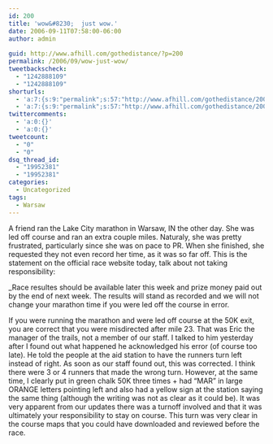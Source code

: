 ```yaml
---
id: 200
title: 'wow&#8230;  just wow.'
date: 2006-09-11T07:58:00-06:00
author: admin
  
guid: http://www.afhill.com/gothedistance/?p=200
permalink: /2006/09/wow-just-wow/
tweetbackscheck:
  - "1242888109"
  - "1242888109"
shorturls:
  - 'a:7:{s:9:"permalink";s:57:"http://www.afhill.com/gothedistance/2006/09/wow-just-wow/";s:7:"tinyurl";s:25:"http://tinyurl.com/pqcgl4";s:4:"isgd";s:17:"http://is.gd/AXMc";s:5:"bitly";s:19:"http://bit.ly/PAFfp";s:5:"snipr";s:22:"http://snipr.com/i99b0";s:5:"snurl";s:22:"http://snurl.com/i99b0";s:7:"snipurl";s:24:"http://snipurl.com/i99b0";}'
  - 'a:7:{s:9:"permalink";s:57:"http://www.afhill.com/gothedistance/2006/09/wow-just-wow/";s:7:"tinyurl";s:25:"http://tinyurl.com/pqcgl4";s:4:"isgd";s:17:"http://is.gd/AXMc";s:5:"bitly";s:19:"http://bit.ly/PAFfp";s:5:"snipr";s:22:"http://snipr.com/i99b0";s:5:"snurl";s:22:"http://snurl.com/i99b0";s:7:"snipurl";s:24:"http://snipurl.com/i99b0";}'
twittercomments:
  - 'a:0:{}'
  - 'a:0:{}'
tweetcount:
  - "0"
  - "0"
dsq_thread_id:
  - "19952381"
  - "19952381"
categories:
  - Uncategorized
tags:
  - Warsaw
---
```

A friend ran the Lake City marathon in Warsaw, IN the other day. She was led off course and ran an extra couple miles. Naturaly, she was pretty frustrated, particularly since she was on pace to PR. When she finished, she requested they not even record her time, as it was so far off. This is the statement on the official race website today, talk about not taking responsibility:

_Race resultes should be available later this week and prize money paid out by the end of next week. The results will stand as recorded and we will not change your marathon time if you were led off the course in error. </p> 

If you were running the marathon and were led off course at the 50K exit, you are correct that you were misdirected after mile 23. That was Eric the manager of the trails, not a member of our staff. I talked to him yesterday after I found out what happened he acknowledged his error (of course too late). He told the people at the aid station to have the runners turn left instead of right. As soon as our staff found out, this was corrected. I think there were 3 or 4 runners that made the wrong turn. However, at the same time, I clearly put in green chalk 50K three times + had &#8220;MAR&#8221; in large ORANGE letters pointing left and also had a yellow sign at the station saying the same thing (although the writing was not as clear as it could be). It was very apparent from our updates there was a turnoff involved and that it was ultimately your responsibility to stay on course. This turn was very clear in the course maps that you could have downloaded and reviewed before the race.</i>